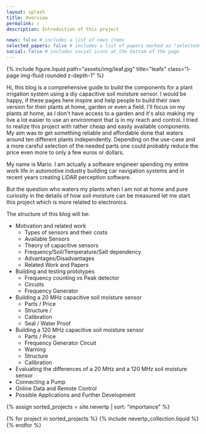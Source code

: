 ```yaml
---
layout: splash
title: Overview
permalink: /
description: Introduction of this project

news: false # includes a list of news items
selected_papers: false # includes a list of papers marked as "selected={true}"
social: false # includes social icons at the bottom of the page
---
```


{% include figure.liquid path="assets/img/leaf.jpg" title="leafs" class="l-page img-fluid rounded z-depth-1" %}

Hi, this blog is a comprehensive guide to build the components for a plant irrigation system using a diy capacitive soil moisture sensor. I would be happy, if these pages here inspire and help people to build their own version for their plants at home, garden or even a field. I'll focus on my plants at home, as I don't have access to a garden and it's also making my live a lot easier to use an environment that is in my reach and control. I tried to realize this project with rather cheap and easily available components. My aim was to get something reliable and affordable done that waters around ten different plants independently. Depending on the use-case and a more careful selection of the needed parts one could probably reduce the price even more to only a few euros or dollars.

My name is Mario. I am actually a software engineer spending my entire work life in automotive industry building car navigation systems and in recent years creating LiDAR perception software. 

But the question who waters my plants when I am not at home and pure curiosity in the details of how soil moisture can be measured let me start this project which is more related to electronics. 

The structure of this blog will be:
 
 * Motivation and related work
   * Types of sensors and their costs
   * Available Sensors
   * Theory of capacitive sensors
   * Frequency/Soil/Temperature/Salt dependency
   * Advantages/Disadvantages
   * Related Work and Papers
 * Building and testing prototypes
   * Frequency counting vs Peak detector
   * Circuits
   * Frequency Generator
 * Building a 20 MHz capacitive soil moisture sensor
   * Parts / Price
   * Structure / 
   * Calibration
   * Seal / Water Proof
 * Building a 120 MHz capacitive soil moisture sensor
   * Parts / Price
   * Frequency Generator Circuit
   * Warning
   * Structure  
   * Calibration   
 * Evaluating the differences of a 20 MHz and a 120 MHz soil moisture sensor
 * Connecting a Pump
 * Online Data and Remote Control
 * Possible Applications and Further Development 

{% assign sorted_projects = site.nevertp | sort: "importance" %}

<!-- Generate cards for each project -->
<div class="container">
  <div class="row row-cols-1">
  {% for project in sorted_projects %}
    {% include nevertp_collection.liquid %}
  {% endfor %}
  </div>
</div>
